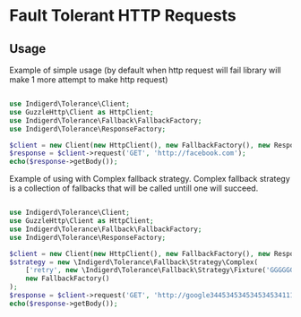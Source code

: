 Fault Tolerant HTTP Requests
==========

Usage
-----

Example of simple usage (by default when http request will fail library will make 1 more attempt to make http request)

```php

use Indigerd\Tolerance\Client;
use GuzzleHttp\Client as HttpClient;
use Indigerd\Tolerance\Fallback\FallbackFactory;
use Indigerd\Tolerance\ResponseFactory;

$client = new Client(new HttpClient(), new FallbackFactory(), new ResponseFactory());
$response = $client->request('GET', 'http://facebook.com');
echo($response->getBody());

```

Example of using with Complex fallback strategy. Complex fallback strategy is a collection of fallbacks that will be called untill one will succeed.

```php

use Indigerd\Tolerance\Client;
use GuzzleHttp\Client as HttpClient;
use Indigerd\Tolerance\Fallback\FallbackFactory;
use Indigerd\Tolerance\ResponseFactory;

$client = new Client(new HttpClient(), new FallbackFactory(), new ResponseFactory());
$strategy = new \Indigerd\Tolerance\Fallback\Strategy\Complex(
    ['retry', new \Indigerd\Tolerance\Fallback\Strategy\Fixture('GGGGGG')],
    new FallbackFactory()
);
$response = $client->request('GET', 'http://google344534534534534534111111.com', [], $strategy);
echo($response->getBody());

```